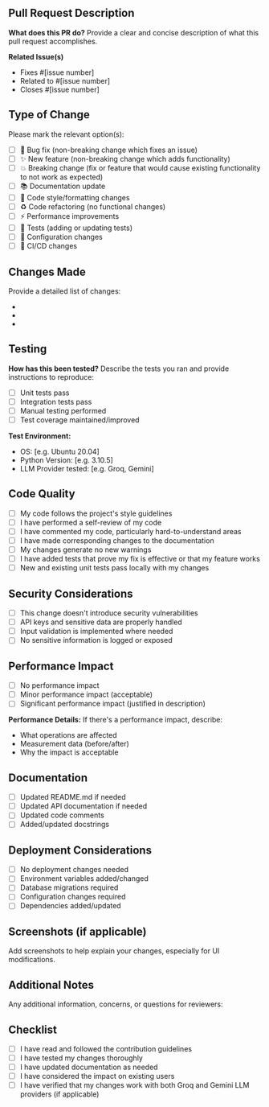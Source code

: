 ## Pull Request Description

**What does this PR do?**
Provide a clear and concise description of what this pull request accomplishes.

**Related Issue(s)**
- Fixes #[issue number]
- Related to #[issue number]
- Closes #[issue number]

## Type of Change
Please mark the relevant option(s):

- [ ] 🐛 Bug fix (non-breaking change which fixes an issue)
- [ ] ✨ New feature (non-breaking change which adds functionality)
- [ ] 💥 Breaking change (fix or feature that would cause existing functionality to not work as expected)
- [ ] 📚 Documentation update
- [ ] 🎨 Code style/formatting changes
- [ ] ♻️ Code refactoring (no functional changes)
- [ ] ⚡ Performance improvements
- [ ] 🧪 Tests (adding or updating tests)
- [ ] 🔧 Configuration changes
- [ ] 🚀 CI/CD changes

## Changes Made
Provide a detailed list of changes:

- 
- 
- 

## Testing
**How has this been tested?**
Describe the tests you ran and provide instructions to reproduce:

- [ ] Unit tests pass
- [ ] Integration tests pass
- [ ] Manual testing performed
- [ ] Test coverage maintained/improved

**Test Environment:**
- OS: [e.g. Ubuntu 20.04]
- Python Version: [e.g. 3.10.5]
- LLM Provider tested: [e.g. Groq, Gemini]

## Code Quality
- [ ] My code follows the project's style guidelines
- [ ] I have performed a self-review of my code
- [ ] I have commented my code, particularly hard-to-understand areas
- [ ] I have made corresponding changes to the documentation
- [ ] My changes generate no new warnings
- [ ] I have added tests that prove my fix is effective or that my feature works
- [ ] New and existing unit tests pass locally with my changes

## Security Considerations
- [ ] This change doesn't introduce security vulnerabilities
- [ ] API keys and sensitive data are properly handled
- [ ] Input validation is implemented where needed
- [ ] No sensitive information is logged or exposed

## Performance Impact
- [ ] No performance impact
- [ ] Minor performance impact (acceptable)
- [ ] Significant performance impact (justified in description)

**Performance Details:**
If there's a performance impact, describe:
- What operations are affected
- Measurement data (before/after)
- Why the impact is acceptable

## Documentation
- [ ] Updated README.md if needed
- [ ] Updated API documentation if needed
- [ ] Updated code comments
- [ ] Added/updated docstrings

## Deployment Considerations
- [ ] No deployment changes needed
- [ ] Environment variables added/changed
- [ ] Database migrations required
- [ ] Configuration changes required
- [ ] Dependencies added/updated

## Screenshots (if applicable)
Add screenshots to help explain your changes, especially for UI modifications.

## Additional Notes
Any additional information, concerns, or questions for reviewers:

## Checklist
- [ ] I have read and followed the contribution guidelines
- [ ] I have tested my changes thoroughly
- [ ] I have updated documentation as needed
- [ ] I have considered the impact on existing users
- [ ] I have verified that my changes work with both Groq and Gemini LLM providers (if applicable)